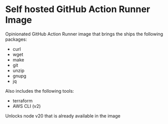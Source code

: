 # Self hosted GitHub Action Runner Image

Opinionated GitHub Action Runner image that brings the ships the following packages:
* curl 
* wget 
* make 
* git 
* unzip 
* gnupg
* jq

Also includes the following tools:
* terraform
* AWS CLI (v2)

Unlocks node v20 that is already available in the image

